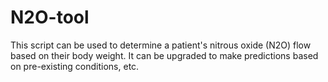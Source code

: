 # N2O-tool

This script can be used to determine a patient's nitrous oxide (N2O) flow based on their body weight. It can be upgraded to make predictions based on pre-existing conditions, etc.

